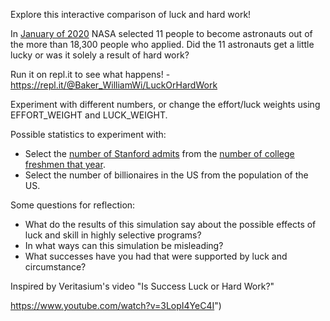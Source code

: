 Explore this interactive comparison of luck and hard work! 

In [January of 2020](https://www.nasa.gov/press-release/nasa-s-newest-astronauts-ready-for-space-station-moon-and-mars-missions) NASA selected 11 people to become astronauts out of the more than 18,300 people who applied. Did the 11 astronauts get a little lucky or was it solely a result of hard work?

Run it on repl.it to see what happens! - https://repl.it/@Baker_WilliamWi/LuckOrHardWork

Experiment with different numbers, or change the effort/luck weights using EFFORT_WEIGHT and LUCK_WEIGHT. 

Possible statistics to experiment with:
 * Select the [number of Stanford admits](https://admission.stanford.edu/apply/selection/statistics.html) from the [number of college freshmen that year](https://nces.ed.gov/programs/digest/d18/tables/dt18_305.10.asp).
 * Select the number of billionaires in the US from the population of the US.

Some questions for reflection:
 * What do the results of this simulation say about the possible effects of luck and skill in highly selective programs? 
 * In what ways can this simulation be misleading?
 * What successes have you had that were supported by luck and circumstance?

Inspired by Veritasium's video "Is Success Luck or Hard Work?"

https://www.youtube.com/watch?v=3LopI4YeC4I")